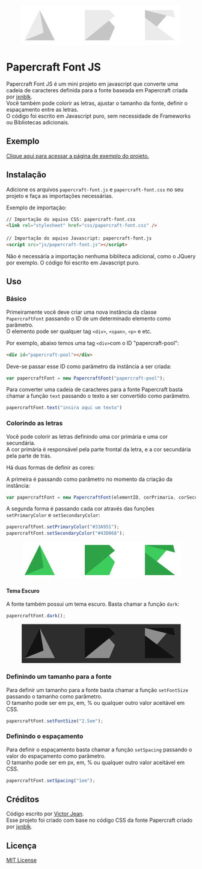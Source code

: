 <p align="center">
  <img src="img/default.jpg?raw=true">
</p>

# Papercraft Font JS

Papercraft Font JS é um mini projeto em javascript que converte uma cadeia de caracteres definida para a fonte baseada em Papercraft criada por [jxnblk](https://github.com/jxnblk/papercraft).<br/>
Você também pode colorir as letras, ajustar o tamanho da fonte, definir o espaçamento entre as letras.<br/>
O código foi escrito em Javascript puro, sem necessidade de Frameworks ou Bibliotecas adicionais.

## Exemplo

[Clique aqui para acessar a página de exemplo do projeto.](https://victorjean9.github.io/papercraft-font-js/)

## Instalação

Adicione os arquivos `papercraft-font.js` e `papercraft-font.css` no seu projeto e faça as importações necessárias.

Exemplo de importação:
```html
// Importação do aquivo CSS: papercraft-font.css
<link rel="stylesheet" href="css/papercraft-font.css" />

// Importação do aquivo Javascript: papercraft-font.js
<script src="js/papercraft-font.js"></script>
```

Não é necessária a importação nenhuma bibliteca adicional, como o JQuery por exemplo. O código foi escrito em Javascript puro.

## Uso

### Básico

Primeiramente você deve criar uma nova instância da classe `PapercraftFont` passando o ID de um determinado elemento como parâmetro.<br/>
O elemento pode ser qualquer tag `<div>`, `<span>`, `<p>` e etc.

Por exemplo, abaixo temos uma tag `<div>`com o ID "papercraft-pool":
```html
<div id="papercraft-pool"></div>
```

Deve-se passar esse ID como parâmetro da instância a ser criada:
```js
var papercraftFont = new PapercraftFont("papercraft-pool");
```

Para converter uma cadeia de caracteres para a fonte Papercraft basta chamar a função `text` passando o texto a ser convertido como parâmetro.
```js
papercraftFont.text("insira aqui um texto")
```

### Colorindo as letras

Você pode colorir as letras definindo uma cor primária e uma cor secundária.<br/>
A cor primária é responsável pela parte frontal da letra, e a cor secundária pela parte de trás.

Há duas formas de definir as cores: 

A primeira é passando como parâmetro no momento da criação da instância:
```js
var papercraftFont = new PapercraftFont(elementID, corPrimaria, corSecundaria);
```

A segunda forma é passando cada cor através das funções `setPrimaryColor` e `setSecondaryColor`:
```js
papercraftFont.setPrimaryColor("#33A951");
papercraftFont.setSecondaryColor("#43D068");
```

<p align="center">
  <img src="img/green.jpg?raw=true">
</p>
 
#### Tema Escuro

A fonte também possui um tema escuro. Basta chamar a função `dark`:
```js
papercraftFont.dark();
```

<p align="center">
  <img src="img/dark.jpg?raw=true">
</p>

### Definindo um tamanho para a fonte

Para definir um tamanho para a fonte basta chamar a função `setFontSize` passando o tamanho como parâmetro.<br/>
O tamanho pode ser em px, em, % ou qualquer outro valor aceitável em CSS.

```js
papercraftFont.setFontSize("2.5em");
```

### Definindo o espaçamento

Para definir o espaçamento basta chamar a função `setSpacing` passando o valor do espaçamento como parâmetro.<br/>
O tamanho pode ser em px, em, % ou qualquer outro valor aceitável em CSS.

```js
papercraftFont.setSpacing("1em");
```

## Créditos

Código escrito por [Victor Jean](https://github.com/victorjean9).<br/>
Esse projeto foi criado com base no código CSS da fonte Papercraft criado por [jxnblk](https://github.com/jxnblk/papercraft).

## Licença

[MIT License](http://opensource.org/licenses/MIT)


